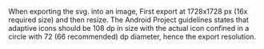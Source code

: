 When exporting the svg. into an image, First export at 1728x1728 px (16x required size) and then resize.
The Android Project guidelines states that adaptive icons should be 108 dp in size
with the actual icon confined in a circle with 72 (66 recommended) dp diameter, hence the export resolution.
